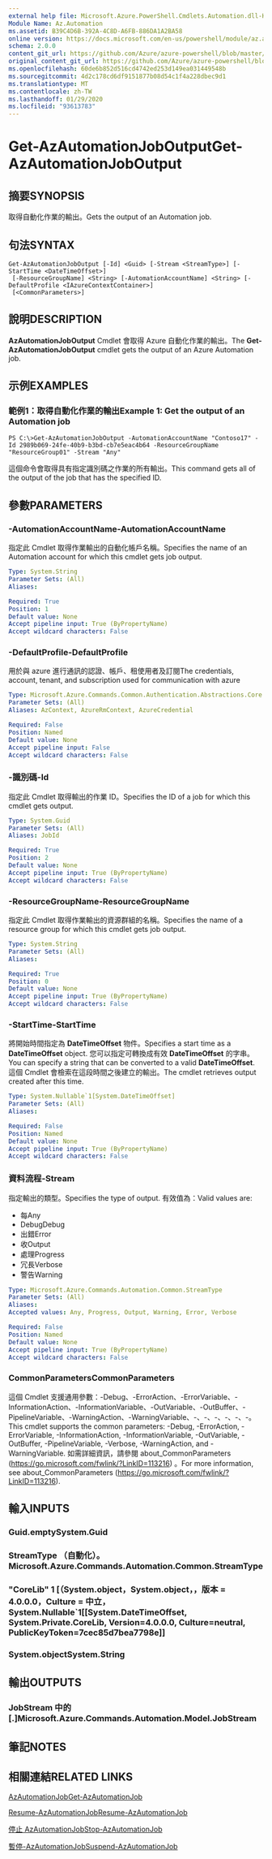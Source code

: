 ```yaml
---
external help file: Microsoft.Azure.PowerShell.Cmdlets.Automation.dll-Help.xml
Module Name: Az.Automation
ms.assetid: B39C4D6B-392A-4C8D-A6FB-886DA1A2BA58
online version: https://docs.microsoft.com/en-us/powershell/module/az.automation/get-azautomationjoboutput
schema: 2.0.0
content_git_url: https://github.com/Azure/azure-powershell/blob/master/src/Automation/Automation/help/Get-AzAutomationJobOutput.md
original_content_git_url: https://github.com/Azure/azure-powershell/blob/master/src/Automation/Automation/help/Get-AzAutomationJobOutput.md
ms.openlocfilehash: 60de6b852d516cd4742ed253d149ea031449548b
ms.sourcegitcommit: 4d2c178cd6df9151877b08d54c1f4a228dbec9d1
ms.translationtype: MT
ms.contentlocale: zh-TW
ms.lasthandoff: 01/29/2020
ms.locfileid: "93613783"
---
```

# <span data-ttu-id="74a24-101">Get-AzAutomationJobOutput</span><span class="sxs-lookup"><span data-stu-id="74a24-101">Get-AzAutomationJobOutput</span></span>

## <span data-ttu-id="74a24-102">摘要</span><span class="sxs-lookup"><span data-stu-id="74a24-102">SYNOPSIS</span></span>
<span data-ttu-id="74a24-103">取得自動化作業的輸出。</span><span class="sxs-lookup"><span data-stu-id="74a24-103">Gets the output of an Automation job.</span></span>

## <span data-ttu-id="74a24-104">句法</span><span class="sxs-lookup"><span data-stu-id="74a24-104">SYNTAX</span></span>

```
Get-AzAutomationJobOutput [-Id] <Guid> [-Stream <StreamType>] [-StartTime <DateTimeOffset>]
 [-ResourceGroupName] <String> [-AutomationAccountName] <String> [-DefaultProfile <IAzureContextContainer>]
 [<CommonParameters>]
```

## <span data-ttu-id="74a24-105">說明</span><span class="sxs-lookup"><span data-stu-id="74a24-105">DESCRIPTION</span></span>
<span data-ttu-id="74a24-106">**AzAutomationJobOutput** Cmdlet 會取得 Azure 自動化作業的輸出。</span><span class="sxs-lookup"><span data-stu-id="74a24-106">The **Get-AzAutomationJobOutput** cmdlet gets the output of an Azure Automation job.</span></span>

## <span data-ttu-id="74a24-107">示例</span><span class="sxs-lookup"><span data-stu-id="74a24-107">EXAMPLES</span></span>

### <span data-ttu-id="74a24-108">範例1：取得自動化作業的輸出</span><span class="sxs-lookup"><span data-stu-id="74a24-108">Example 1: Get the output of an Automation job</span></span>
```
PS C:\>Get-AzAutomationJobOutput -AutomationAccountName "Contoso17" -Id 2989b069-24fe-40b9-b3bd-cb7e5eac4b64 -ResourceGroupName "ResourceGroup01" -Stream "Any"
```

<span data-ttu-id="74a24-109">這個命令會取得具有指定識別碼之作業的所有輸出。</span><span class="sxs-lookup"><span data-stu-id="74a24-109">This command gets all of the output of the job that has the specified ID.</span></span>

## <span data-ttu-id="74a24-110">參數</span><span class="sxs-lookup"><span data-stu-id="74a24-110">PARAMETERS</span></span>

### <span data-ttu-id="74a24-111">-AutomationAccountName</span><span class="sxs-lookup"><span data-stu-id="74a24-111">-AutomationAccountName</span></span>
<span data-ttu-id="74a24-112">指定此 Cmdlet 取得作業輸出的自動化帳戶名稱。</span><span class="sxs-lookup"><span data-stu-id="74a24-112">Specifies the name of an Automation account for which this cmdlet gets job output.</span></span>

```yaml
Type: System.String
Parameter Sets: (All)
Aliases:

Required: True
Position: 1
Default value: None
Accept pipeline input: True (ByPropertyName)
Accept wildcard characters: False
```

### <span data-ttu-id="74a24-113">-DefaultProfile</span><span class="sxs-lookup"><span data-stu-id="74a24-113">-DefaultProfile</span></span>
<span data-ttu-id="74a24-114">用於與 azure 進行通訊的認證、帳戶、租使用者及訂閱</span><span class="sxs-lookup"><span data-stu-id="74a24-114">The credentials, account, tenant, and subscription used for communication with azure</span></span>

```yaml
Type: Microsoft.Azure.Commands.Common.Authentication.Abstractions.Core.IAzureContextContainer
Parameter Sets: (All)
Aliases: AzContext, AzureRmContext, AzureCredential

Required: False
Position: Named
Default value: None
Accept pipeline input: False
Accept wildcard characters: False
```

### <span data-ttu-id="74a24-115">-識別碼</span><span class="sxs-lookup"><span data-stu-id="74a24-115">-Id</span></span>
<span data-ttu-id="74a24-116">指定此 Cmdlet 取得輸出的作業 ID。</span><span class="sxs-lookup"><span data-stu-id="74a24-116">Specifies the ID of a job for which this cmdlet gets output.</span></span>

```yaml
Type: System.Guid
Parameter Sets: (All)
Aliases: JobId

Required: True
Position: 2
Default value: None
Accept pipeline input: True (ByPropertyName)
Accept wildcard characters: False
```

### <span data-ttu-id="74a24-117">-ResourceGroupName</span><span class="sxs-lookup"><span data-stu-id="74a24-117">-ResourceGroupName</span></span>
<span data-ttu-id="74a24-118">指定此 Cmdlet 取得作業輸出的資源群組的名稱。</span><span class="sxs-lookup"><span data-stu-id="74a24-118">Specifies the name of a resource group for which this cmdlet gets job output.</span></span>

```yaml
Type: System.String
Parameter Sets: (All)
Aliases:

Required: True
Position: 0
Default value: None
Accept pipeline input: True (ByPropertyName)
Accept wildcard characters: False
```

### <span data-ttu-id="74a24-119">-StartTime</span><span class="sxs-lookup"><span data-stu-id="74a24-119">-StartTime</span></span>
<span data-ttu-id="74a24-120">將開始時間指定為 **DateTimeOffset** 物件。</span><span class="sxs-lookup"><span data-stu-id="74a24-120">Specifies a start time as a **DateTimeOffset** object.</span></span>
<span data-ttu-id="74a24-121">您可以指定可轉換成有效 **DateTimeOffset** 的字串。</span><span class="sxs-lookup"><span data-stu-id="74a24-121">You can specify a string that can be converted to a valid **DateTimeOffset**.</span></span>
<span data-ttu-id="74a24-122">這個 Cmdlet 會檢索在這段時間之後建立的輸出。</span><span class="sxs-lookup"><span data-stu-id="74a24-122">The cmdlet retrieves output created after this time.</span></span>

```yaml
Type: System.Nullable`1[System.DateTimeOffset]
Parameter Sets: (All)
Aliases:

Required: False
Position: Named
Default value: None
Accept pipeline input: True (ByPropertyName)
Accept wildcard characters: False
```

### <span data-ttu-id="74a24-123">資料流程</span><span class="sxs-lookup"><span data-stu-id="74a24-123">-Stream</span></span>
<span data-ttu-id="74a24-124">指定輸出的類型。</span><span class="sxs-lookup"><span data-stu-id="74a24-124">Specifies the type of output.</span></span>
<span data-ttu-id="74a24-125">有效值為：</span><span class="sxs-lookup"><span data-stu-id="74a24-125">Valid values are:</span></span> 
- <span data-ttu-id="74a24-126">每</span><span class="sxs-lookup"><span data-stu-id="74a24-126">Any</span></span>
- <span data-ttu-id="74a24-127">Debug</span><span class="sxs-lookup"><span data-stu-id="74a24-127">Debug</span></span>
- <span data-ttu-id="74a24-128">出錯</span><span class="sxs-lookup"><span data-stu-id="74a24-128">Error</span></span>
- <span data-ttu-id="74a24-129">收</span><span class="sxs-lookup"><span data-stu-id="74a24-129">Output</span></span>
- <span data-ttu-id="74a24-130">處理</span><span class="sxs-lookup"><span data-stu-id="74a24-130">Progress</span></span>
- <span data-ttu-id="74a24-131">冗長</span><span class="sxs-lookup"><span data-stu-id="74a24-131">Verbose</span></span>
- <span data-ttu-id="74a24-132">警告</span><span class="sxs-lookup"><span data-stu-id="74a24-132">Warning</span></span>

```yaml
Type: Microsoft.Azure.Commands.Automation.Common.StreamType
Parameter Sets: (All)
Aliases:
Accepted values: Any, Progress, Output, Warning, Error, Verbose

Required: False
Position: Named
Default value: None
Accept pipeline input: True (ByPropertyName)
Accept wildcard characters: False
```

### <span data-ttu-id="74a24-133">CommonParameters</span><span class="sxs-lookup"><span data-stu-id="74a24-133">CommonParameters</span></span>
<span data-ttu-id="74a24-134">這個 Cmdlet 支援通用參數：-Debug、-ErrorAction、-ErrorVariable、-InformationAction、-InformationVariable、-OutVariable、-OutBuffer、-PipelineVariable、-WarningAction、-WarningVariable、-、-、-、-、-、-。</span><span class="sxs-lookup"><span data-stu-id="74a24-134">This cmdlet supports the common parameters: -Debug, -ErrorAction, -ErrorVariable, -InformationAction, -InformationVariable, -OutVariable, -OutBuffer, -PipelineVariable, -Verbose, -WarningAction, and -WarningVariable.</span></span> <span data-ttu-id="74a24-135">如需詳細資訊，請參閱 about_CommonParameters (https://go.microsoft.com/fwlink/?LinkID=113216) 。</span><span class="sxs-lookup"><span data-stu-id="74a24-135">For more information, see about_CommonParameters (https://go.microsoft.com/fwlink/?LinkID=113216).</span></span>

## <span data-ttu-id="74a24-136">輸入</span><span class="sxs-lookup"><span data-stu-id="74a24-136">INPUTS</span></span>

### <span data-ttu-id="74a24-137">Guid.empty</span><span class="sxs-lookup"><span data-stu-id="74a24-137">System.Guid</span></span>

### <span data-ttu-id="74a24-138">StreamType （自動化）。</span><span class="sxs-lookup"><span data-stu-id="74a24-138">Microsoft.Azure.Commands.Automation.Common.StreamType</span></span>

### <span data-ttu-id="74a24-139">"CoreLib" 1 [（System.object，System.object，，版本 = 4.0.0.0，Culture = 中立，</span><span class="sxs-lookup"><span data-stu-id="74a24-139">System.Nullable\`1[[System.DateTimeOffset, System.Private.CoreLib, Version=4.0.0.0, Culture=neutral, PublicKeyToken=7cec85d7bea7798e]]</span></span>

### <span data-ttu-id="74a24-140">System.object</span><span class="sxs-lookup"><span data-stu-id="74a24-140">System.String</span></span>

## <span data-ttu-id="74a24-141">輸出</span><span class="sxs-lookup"><span data-stu-id="74a24-141">OUTPUTS</span></span>

### <span data-ttu-id="74a24-142">JobStream 中的 [.]</span><span class="sxs-lookup"><span data-stu-id="74a24-142">Microsoft.Azure.Commands.Automation.Model.JobStream</span></span>

## <span data-ttu-id="74a24-143">筆記</span><span class="sxs-lookup"><span data-stu-id="74a24-143">NOTES</span></span>

## <span data-ttu-id="74a24-144">相關連結</span><span class="sxs-lookup"><span data-stu-id="74a24-144">RELATED LINKS</span></span>

[<span data-ttu-id="74a24-145">AzAutomationJob</span><span class="sxs-lookup"><span data-stu-id="74a24-145">Get-AzAutomationJob</span></span>](./Get-AzAutomationJob.md)

[<span data-ttu-id="74a24-146">Resume-AzAutomationJob</span><span class="sxs-lookup"><span data-stu-id="74a24-146">Resume-AzAutomationJob</span></span>](./Resume-AzAutomationJob.md)

[<span data-ttu-id="74a24-147">停止 AzAutomationJob</span><span class="sxs-lookup"><span data-stu-id="74a24-147">Stop-AzAutomationJob</span></span>](./Stop-AzAutomationJob.md)

[<span data-ttu-id="74a24-148">暫停-AzAutomationJob</span><span class="sxs-lookup"><span data-stu-id="74a24-148">Suspend-AzAutomationJob</span></span>](./Suspend-AzAutomationJob.md)


